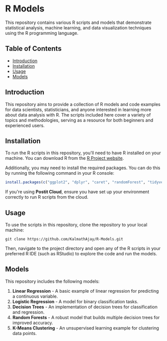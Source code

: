 # R Models

This repository contains various R scripts and models that demonstrate statistical analysis, machine learning, and data visualization techniques using the R programming language.

## Table of Contents

- [Introduction](#introduction)
- [Installation](#installation)
- [Usage](#usage)
- [Models](#Models)

## Introduction

This repository aims to provide a collection of R models and code examples for data scientists, statisticians, and anyone interested in learning more about data analysis with R. The scripts included here cover a variety of topics and methodologies, serving as a resource for both beginners and experienced users.

## Installation

To run the R scripts in this repository, you'll need to have R installed on your machine. You can download R from the [R Project website](https://www.r-project.org/).

Additionally, you may need to install the required packages. You can do this by running the following command in your R console:

```R
install.packages(c("ggplot2", "dplyr", "caret", "randomForest", "tidyverse"))
```
If you're using **Postit Cloud**, ensure you have set up your environment correctly to run R scripts from the cloud.

## Usage
To use the scripts in this repository, clone the repository to your local machine:

```
git clone https://github.com/KalmathAjay/R-Models.git
```
Then, navigate to the project directory and open any of the R scripts in your preferred R IDE (such as RStudio) to explore the code and run the models.

## Models

This repository includes the following models:

1. **Linear Regression** - A basic example of linear regression for predicting a continuous variable.
2. **Logistic Regression** - A model for binary classification tasks.
3. **Decision Trees** - An implementation of decision trees for classification and regression.
4. **Random Forests** - A robust model that builds multiple decision trees for improved accuracy.
5. **K-Means Clustering** - An unsupervised learning example for clustering data points.

